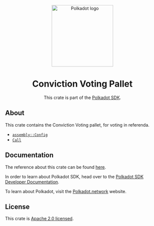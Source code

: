<div align="center">

<img src="https://raw.githubusercontent.com/paritytech/polkadot-sdk/rzadp/readmes/docs/images/Polkadot_Logo_Horizontal_Pink_BlackOnWhite.png" alt="Polkadot logo" width="200">

# Conviction Voting Pallet

This crate is part of the [Polkadot SDK](https://github.com/paritytech/polkadot-sdk/).

</div>

## About

This crate contains the Conviction Voting pallet, for voting in referenda.

- [`assembly::Config`](https://docs.rs/pallet-assembly/latest/pallet_assembly/trait.Config.html)
- [`Call`](https://docs.rs/pallet-assembly/latest/pallet_assembly/enum.Call.html)

## Documentation

The reference about this crate can be found [here](https://paritytech.github.io/polkadot-sdk/master/pallet_conviction_voting).

In order to learn about Polkadot SDK, head over to the [Polkadot SDK Developer Documentation](https://paritytech.github.io/polkadot-sdk/master/polkadot_sdk_docs/index.html).

To learn about Polkadot, visit the [Polkadot.network](https://polkadot.network/) website.

## License

This crate is [Apache 2.0 licensed](https://spdx.org/licenses/Apache-2.0.html).
